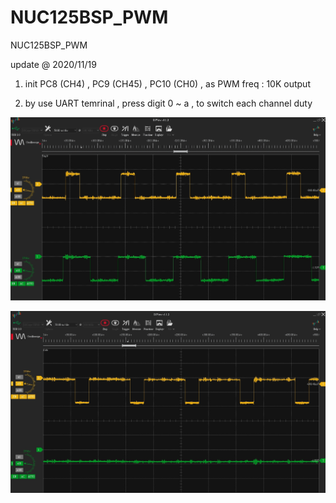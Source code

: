 # NUC125BSP_PWM
 NUC125BSP_PWM

update @ 2020/11/19

1. init PC8 (CH4) , PC9 (CH45) , PC10 (CH0) , as PWM freq : 10K output

2. by use UART temrinal , press digit 0 ~ a , to switch each channel duty 

![image](https://github.com/released/NUC125BSP_PWM/blob/master/scope_25_50.jpg)

![image](https://github.com/released/NUC125BSP_PWM/blob/master/scope_75_0.jpg)


